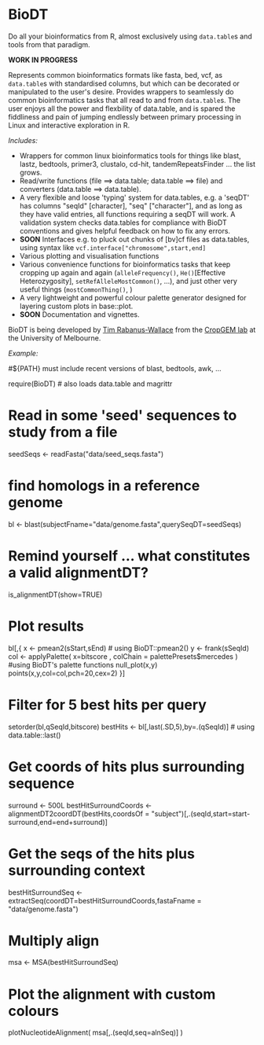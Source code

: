 # BioDT

Do all your bioinformatics from R, almost exclusively using `data.table`s and tools from that paradigm.

**WORK IN PROGRESS**

Represents common bioinformatics formats like fasta, bed, vcf, as `data.table`s with standardised columns, but which can be decorated or manipulated to the user's desire. Provides wrappers to seamlessly do common bioinformatics tasks that all read to and from `data.table`s. The user enjoys all the power and flexbility of data.table, and is spared the fiddliness and pain of jumping endlessly between primary processing in Linux and interactive exploration in R.

*Includes:*
- Wrappers for common linux bioinformatics tools for things like blast, lastz, bedtools, primer3, clustalo, cd-hit, tandemRepeatsFinder ... the list grows.
- Read/write functions (file ==> data.table; data.table ==> file) and converters (data.table ==> data.table).
- A very flexible and loose 'typing' system for data.tables, e.g. a 'seqDT' has columns "seqId" [character], "seq" ["character"], and as long as they have valid entries, all functions requiring a seqDT will work. A validation system checks data.tables for compliance with BioDT conventions and gives helpful feedback on how to fix any errors.
- **SOON** Interfaces e.g. to pluck out chunks of [bv]cf files as data.tables, using syntax like `vcf.interface["chromosome",start,end]`
- Various plotting and visualisation functions
- Various convenience functions for bioinformatics tasks that keep cropping up again and again (`alleleFrequency()`, `He()`[Effective Heterozygosity], `setRefAlleleMostCommon()`, ...), and just other very useful things (`mostCommonThing()`, )
- A very lightweight and powerful colour palette generator designed for layering custom plots in base::plot.
- **SOON** Documentation and vignettes.

BioDT is being developed by [Tim Rabanus-Wallace](https://safes.unimelb.edu.au/research/cropgem-lab#people) from the [CropGEM lab](https://safes.unimelb.edu.au/research/cropgem-lab) at the University of Melbourne.

*Example:*

#${PATH} must include recent versions of blast, bedtools, awk, ...

require(BioDT) # also loads data.table and magrittr

# Read in some 'seed' sequences to study from a file
seedSeqs <- readFasta("data/seed_seqs.fasta")
# find homologs in a reference genome
bl <- blast(subjectFname="data/genome.fasta",querySeqDT=seedSeqs)
# Remind yourself ... what constitutes a valid alignmentDT?
is_alignmentDT(show=TRUE)
# Plot results
bl[,{
  x <- pmean2(sStart,sEnd) # using BioDT::pmean2()
  y <- frank(sSeqId)
  col <- applyPalette( x=bitscore , colChain = palettePresets$mercedes ) #using BioDT's palette functions
  null_plot(x,y)
  points(x,y,col=col,pch=20,cex=2)
}]
# Filter for 5 best hits per query
setorder(bl,qSeqId,bitscore)
bestHits <- bl[,last(.SD,5),by=.(qSeqId)] # using data.table::last()
# Get coords of hits plus surrounding sequence
surround <- 500L
bestHitSurroundCoords <- alignmentDT2coordDT(bestHits,coordsOf = "subject")[,.(seqId,start=start-surround,end=end+surround)]
# Get the seqs of the hits plus surrounding context
bestHitSurroundSeq <- extractSeq(coordDT=bestHitSurroundCoords,fastaFname = "data/genome.fasta")
# Multiply align
msa <- MSA(bestHitSurroundSeq)
# Plot the alignment with custom colours
plotNucleotideAlignment( msa[,.(seqId,seq=alnSeq)] )
